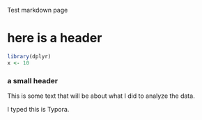 Test markdown page

# here is a header

```R
library(dplyr)
x <- 10
```

### a small header

This is some text that will be about what I did to analyze the data.

I typed this is Typora.

